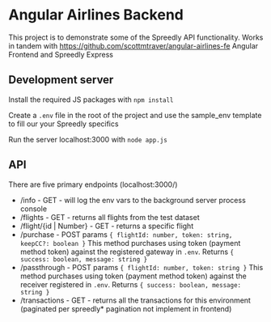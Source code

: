 # Angular Airlines Backend

This project is to demonstrate some of the Spreedly API functionality. Works in tandem with https://github.com/scottmtraver/angular-airlines-fe Angular Frontend and Spreedly Express


## Development server

Install the required JS packages with `npm install`

Create a `.env` file in the root of the project and use the sample_env template to fill our your Spreedly specifics

Run the server localhost:3000 with `node app.js`

## API

There are five primary endpoints (localhost:3000/)

 - /info - GET - will log the env vars to the background server process console
 - /flights - GET - returns all flights from the test dataset
 - /flight/{id | Number} - GET - returns a specific flight
 - /purchase - POST params `{ flightId: number, token: string, keepCC?: boolean }`
 This method purchases using token (payment method token) against the registered gateway in `.env`. Returns `{ success: boolean, message: string }`
 - /passthrough - POST params `{ flightId: number, token: string }` This method purchases using token (payment method token) against the receiver registered in `.env`. Returns `{ success: boolean, message: string }`
 - /transactions - GET - returns all the transactions for this environment (paginated per spreedly* pagination not implement in frontend)
